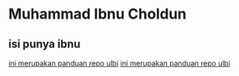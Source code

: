 # Muhammad Ibnu Choldun
## isi punya ibnu
[ini merupakan panduan repo ulbi](PeerJBuktiPeerJ_ComputerScience.pdf)
[ini merupakan panduan repo ulbi](PeerJCekPlagiasipeerjIbnu2021_cs_724-1.pdf)